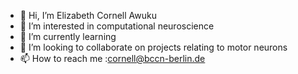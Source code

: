- 👋 Hi, I’m Elizabeth Cornell Awuku
- 👀 I’m interested in computational neuroscience
- 🌱 I’m currently learning 
- 💞️ I’m looking to collaborate on projects relating to motor neurons
- 📫 How to reach me :cornell@bccn-berlin.de

<!---
Cornell-ku/Cornell-ku is a ✨ special ✨ repository because its `README.md` (this file) appears on your GitHub profile.
You can click the Preview link to take a look at your changes.
--->
